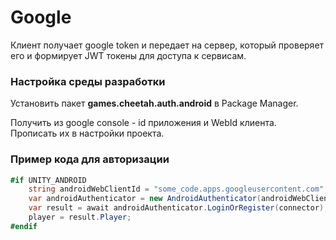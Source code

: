 # Google

Клиент получает google token и передает на сервер, который проверяет его и формирует JWT токены для доступа к сервисам.

### Настройка среды разработки

Установить пакет **games.cheetah.auth.android** в Package Manager.

Получить из google console - id приложения и WebId клиента. Прописать их в настройки проекта.

### Пример кода для авторизации

```csharp
#if UNITY_ANDROID
    string androidWebClientId = "some_code.apps.googleusercontent.com";
    var androidAuthenticator = new AndroidAuthenticator(androidWebClientId);
    var result = await androidAuthenticator.LoginOrRegister(connector);
    player = result.Player;
#endif    
```
